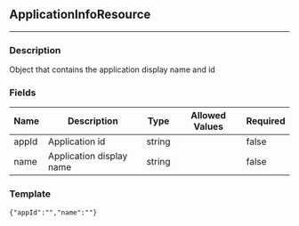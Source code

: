 ## ApplicationInfoResource
---
### Description
Object that contains the application display name and id
### Fields
| Name | Description | Type | Allowed Values | Required |
| ---- | ----------- | ---- | -------------- | -------- |
| appId | Application id | string |  | false |
| name | Application display name | string |  | false |
### Template
```
{"appId":"","name":""}
```
